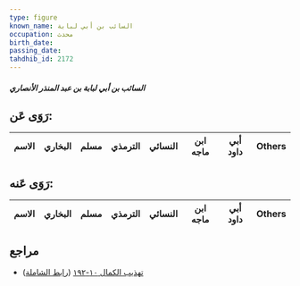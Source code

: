 ```yaml
---
type: figure
known_name: السائب بن أبي لبابة
occupation: محدث
birth_date:
passing_date:
tahdhib_id: 2172
---
```

##### السائب بن أبي لبابة بن عبد المنذر الأنصاري

## رَوَى عَن:
| الاسم | البخاري | مسلم | الترمذي | النسائي | ابن ماجه | أبي داود | Others |
| ----- | ------- | ---- | ------- | ------- | -------- | -------- | ------ |
## رَوَى عَنه:
| الاسم | البخاري | مسلم | الترمذي | النسائي | ابن ماجه | أبي داود | Others |
| ----- | ------- | ---- | ------- | ------- | -------- | -------- | ------ |
## مراجع
- [تهذيب الكمال ١٠-١٩٢](obsidian://open?vault=Tahdhib-al-Kamal&file=Figures/٢١٧٢-السائب%20بن%20أبي%20لبابة%20بن%20عبد%20المنذر%20الأنصاري) ([رابط الشاملة](https://shamela.ws/book/3722/4964))